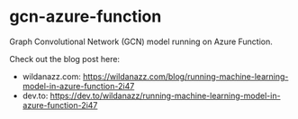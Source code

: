 # gcn-azure-function
Graph Convolutional Network (GCN) model running on Azure Function.

Check out the blog post here:
 - wildanazz.com: https://wildanazz.com/blog/running-machine-learning-model-in-azure-function-2i47
 - dev.to: https://dev.to/wildanazz/running-machine-learning-model-in-azure-function-2i47
